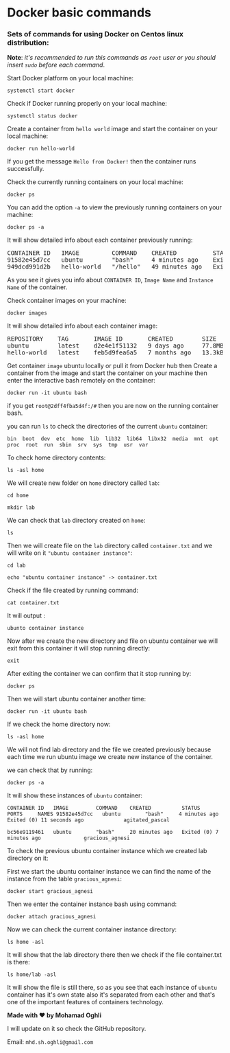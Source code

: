 # Docker basic commands
### Sets of commands for using Docker on Centos linux distribution:
**Note**: _it's recommended to run this commands as `root` user or you should insert `sudo` before each command_.

Start Docker platform on your local machine:

`systemctl start docker`

Check if Docker running properly on your local machine:

`systemctl status docker`

Create a container from `hello world` image and start the container on your local machine:

`docker run hello-world`

If you get the message `Hello from Docker!` then the container runs successfully.

Check the currently running containers on your local machine:

`docker ps`

You can add the option `-a` to view the previously running containers on your machine:

`docker ps -a`

It will show detailed info about each container previously running:

<pre>CONTAINER ID   IMAGE         COMMAND    CREATED          STATUS                      PORTS     NAMES
91582e45d7cc   ubuntu        &quot;bash&quot;     4 minutes ago    Exited (0) 11 seconds ago             agitated_pascal
949dcd991d2b   hello-world   &quot;/hello&quot;   49 minutes ago   Exited (0) 49 minutes ago             objective_dubinsky
</pre>

As you see it gives you info about `CONTAINER ID`, `Image Name` and `Instance Name` of the container.


Check container images on your machine:

`docker images`

It will show detailed info about each container image:

<pre>REPOSITORY    TAG       IMAGE ID       CREATED        SIZE
ubuntu        latest    d2e4e1f51132   9 days ago     77.8MB
hello-world   latest    feb5d9fea6a5   7 months ago   13.3kB
</pre>

Get container `image` ubuntu locally or pull it from Docker hub then Create a container from the image and start the container on your machine then enter the interactive bash remotely on the container:

`docker run -it ubuntu bash`

if you get `root@2dff4fba5d4f:/#` then you are now on the running container bash.

you can run `ls` to check the directories of the current `ubuntu` container:

`bin  boot  dev  etc  home  lib  lib32  lib64  libx32  media  mnt  opt  proc  root  run  sbin  srv  sys  tmp  usr  var`

To check home directory contents:

`ls -asl home`

We will create new folder on `home` directory called `lab`:

`cd home`

`mkdir lab`

We can check that `lab` directory created on `home`:

`ls`

Then we will create file on the `lab` directory called `container.txt` and we will write on it `"ubuntu container instance"`:

`cd lab`

`echo "ubuntu container instance" -> container.txt`

Check if the file created by running command:

`cat container.txt`

It will output :

`ubunto container instance`

Now after we create the new directory and file on ubuntu container we will exit from this container it will stop running directly:

`exit`

After exiting the container we can confirm that it stop running by:

`docker ps `

Then we will start ubuntu container another time:

`docker run -it ubuntu bash`

If we check the home directory now:

`ls -asl home`

We will not find lab directory and the file we created previously because each time we run ubuntu image we create new instance of the container.

we can check that by running:

`docker ps -a`

It will show these instances of `ubuntu` container:

`CONTAINER ID   IMAGE         COMMAND    CREATED          STATUS                      PORTS     NAMES
91582e45d7cc   ubuntu        "bash"     4 minutes ago    Exited (0) 11 seconds ago             agitated_pascal`

`bc56e9119461   ubuntu        "bash"     20 minutes ago   Exited (0) 7 minutes ago              gracious_agnesi`
 
To check the previous ubuntu container instance which we created lab directory on it:

First we start the ubuntu container instance we can find the name of the instance from the table `gracious_agnesi`:

`docker start gracious_agnesi`

Then we enter the container instance bash using command:

`docker attach gracious_agnesi`

Now we can check the current container instance directory:

`ls home -asl`

It will show that the lab directory there then we check if the file container.txt is there:

`ls home/lab -asl`

It will show the file is still there, so as you see that each instance of `ubuntu` container has it's own state also it's separated from each other and that's one of the important features of containers technology.

**Made with ❤ by Mohamad Oghli**

I will update on it so check the GitHub repository.

Email:
`mhd.sh.oghli@gmail.com`



